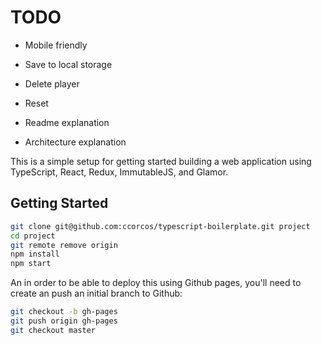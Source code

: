 # TODO

- Mobile friendly
- Save to local storage
- Delete player
- Reset

- Readme explanation
- Architecture explanation




This is a simple setup for getting started building a web application using TypeScript, React, Redux, ImmutableJS, and Glamor.

## Getting Started

```sh
git clone git@github.com:ccorcos/typescript-boilerplate.git project
cd project
git remote remove origin
npm install
npm start
```

An in order to be able to deploy this using Github pages, you'll need to create an push an initial branch to Github:

```sh
git checkout -b gh-pages
git push origin gh-pages
git checkout master
```
